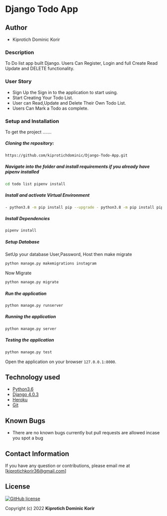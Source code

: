 # Django Todo App
## Author
- Kiprotich Dominic Korir
### Description  
To Do list app built Django. Users Can Register, Login and full Create Read Update and DELETE functionality.
### User Story  
  
* Sign Up the Sign in to the application to start using.  
* Start Creating Your Todo List.
* User can Read,Update and Delete Their Own Todo List.
* Users Can Mark a Todo as complete.

  
### Setup and Installation  
To get the project .......  
  
##### Cloning the repository:  
 ```bash 
 https://github.com/kiprotichdominic/Django-Todo-App.git
```
##### Navigate into the folder and install requirements if you already have pipenv installed  
 ```bash 
cd todo list pipenv install 
```
##### Install and activate Virtual Environment  
 ```bash 
- python3.8 -m pip install pip --upgrade - python3.8 -m pip install pipenv  
```  
##### Install Dependencies  
 ```bash 
 pipenv install
```  
 ##### Setup Database  
  SetUp your database User,Password, Host then make migrate  
 ```bash 
python manage.py makemigrations instagram
 ``` 
 Now Migrate  
 ```bash 
 python manage.py migrate 
```
##### Run the application  
 ```bash 
 python manage.py runserver 
``` 
##### Running the application  
 ```bash 
 python manage.py server 
```
##### Testing the application  
 ```bash 
 python manage.py test 
```
Open the application on your browser `127.0.0.1:8000`.  
  
  
## Technology used  
  
* [Python3.6](https://www.python.org/)  
* [Django 4.0.3](https://docs.djangoproject.com/en/2.2/)  
* [Heroku](https://heroku.com)  
* [Git]()
  
  
## Known Bugs  
* There are no known bugs currently but pull requests are allowed incase you spot a bug  
  
## Contact Information   
If you have any question or contributions, please email me at [kiprotichkorir36@gmail.com]  
  
## License 

[![GitHub license](https://img.shields.io/github/license/Naereen/StrapDown.js.svg)](https://github.com/kiprotichdominic/InsClone/blob/master/LICENCE)

Copyright (c) 2022 **Kiprotich Dominic Korir**